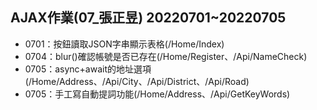 ## AJAX作業(07_張正昱) 20220701~20220705

- 0701：按鈕讀取JSON字串顯示表格(/Home/Index) 
- 0704：blur()確認帳號是否已存在(/Home/Register、/Api/NameCheck)
- 0705：async+await的地址選項(/Home/Address、/Api/City、/Api/District、/Api/Road)
- 0705：手工寫自動提詞功能(/Home/Address、/Api/GetKeyWords)
